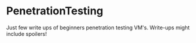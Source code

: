 # PenetrationTesting
Just few write ups of beginners penetration testing VM's. 
Write-ups might include spoilers!
